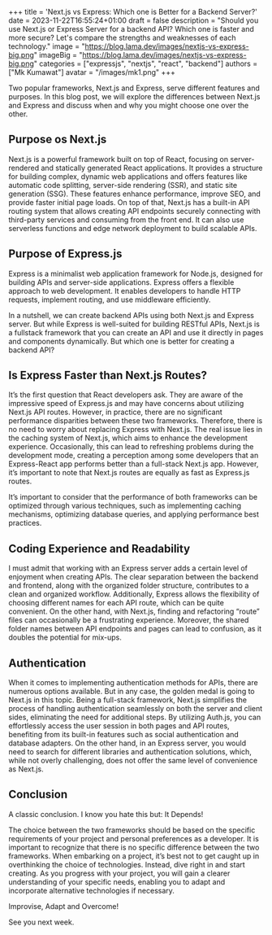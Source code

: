 +++
title = 'Next.js vs Express: Which one is Better for a Backend Server?'
date = 2023-11-22T16:55:24+01:00
draft = false
description = "Should you use Next.js or Express Server for a backend API? Which one is faster and more secure? Let's compare the strengths and weaknesses of each technology."
image = "https://blog.lama.dev/images/nextjs-vs-express-big.png"
imageBig = "https://blog.lama.dev/images/nextjs-vs-express-big.png"
categories = ["expressjs", "nextjs", "react", "backend"]
authors = ["Mk Kumawat"]
avatar = "/images/mk1.png"
+++


Two popular frameworks, Next.js and Express, serve different features and purposes. In this blog post, we will explore the differences between Next.js and Express and discuss when and why you might choose one over the other.

## Purpose os Next.js

Next.js is a powerful framework built on top of React, focusing on server-rendered and statically generated React applications. It provides a structure for building complex, dynamic web applications and offers features like automatic code splitting, server-side rendering (SSR), and static site generation (SSG). These features enhance performance, improve SEO, and provide faster initial page loads. On top of that, Next.js has a built-in API routing system that allows creating API endpoints securely connecting with third-party services and consuming from the front end. It can also use serverless functions and edge network deployment to build scalable APIs.

 ## Purpose of Express.js

 Express is a minimalist web application framework for Node.js, designed for building APIs and server-side applications. Express offers a flexible approach to web development. It enables developers to handle HTTP requests, implement routing, and use middleware efficiently.

 In a nutshell, we can create backend APIs using both Next.js and Express server. But while Express is well-suited for building RESTful APIs, Next.js is a fullstack framework that you can create an API and use it directly in pages and components dynamically. But which one is better for creating a backend API?

 ## Is Express Faster than Next.js Routes?

 It’s the first question that React developers ask. They are aware of the impressive speed of Express.js and may have concerns about utilizing Next.js API routes. However, in practice, there are no significant performance disparities between these two frameworks. Therefore, there is no need to worry about replacing Express with Next.js. The real issue lies in the caching system of Next.js, which aims to enhance the development experience. Occasionally, this can lead to refreshing problems during the development mode, creating a perception among some developers that an Express-React app performs better than a full-stack Next.js app. However, it’s important to note that Next.js routes are equally as fast as Express.js routes.

It’s important to consider that the performance of both frameworks can be optimized through various techniques, such as implementing caching mechanisms, optimizing database queries, and applying performance best practices.

## Coding Experience and Readability

I must admit that working with an Express server adds a certain level of enjoyment when creating APIs. The clear separation between the backend and frontend, along with the organized folder structure, contributes to a clean and organized workflow. Additionally, Express allows the flexibility of choosing different names for each API route, which can be quite convenient. On the other hand, with Next.js, finding and refactoring “route” files can occasionally be a frustrating experience. Moreover, the shared folder names between API endpoints and pages can lead to confusion, as it doubles the potential for mix-ups.

## Authentication
When it comes to implementing authentication methods for APIs, there are numerous options available. But in any case, the golden medal is going to Next.js in this topic. Being a full-stack framework, Next.js simplifies the process of handling authentication seamlessly on both the server and client sides, eliminating the need for additional steps. By utilizing Auth.js, you can effortlessly access the user session in both pages and API routes, benefiting from its built-in features such as social authentication and database adapters. On the other hand, in an Express server, you would need to search for different libraries and authentication solutions, which, while not overly challenging, does not offer the same level of convenience as Next.js.

## Conclusion
A classic conclusion. I know you hate this but: It Depends!

The choice between the two frameworks should be based on the specific requirements of your project and personal preferences as a developer. It is important to recognize that there is no specific difference between the two frameworks. When embarking on a project, it’s best not to get caught up in overthinking the choice of technologies. Instead, dive right in and start creating. As you progress with your project, you will gain a clearer understanding of your specific needs, enabling you to adapt and incorporate alternative technologies if necessary.

Improvise, Adapt and Overcome!

See you next week.